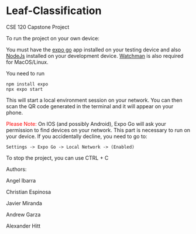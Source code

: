 # Leaf-Classification
CSE 120 Capstone Project

To run the project on your own device:

You must have the [expo go](https://expo.dev/client) app installed on your testing device and also [NodeJs](https://nodejs.org/en/download/current) installed on your development device. 
[Watchman](https://facebook.github.io/watchman/docs/install#buildinstall) is also required for MacOS/Linux.

You need to run 

    npm install expo
    npx expo start

This will start a local environment session on your network. You can then scan the QR code generated in the terminal and it will appear on your phone.

<span style="color: red;">Please Note:</span>  On IOS (and possibly Android), Expo Go will ask your permission to find devices on your network. This part is necessary to run on your device.
If you accidentally decline, you need to go to:

    Settings -> Expo Go -> Local Network -> (Enabled)

To stop the project, you can use CTRL + C


Authors:

Angel Ibarra 

Christian Espinosa

Javier Miranda

Andrew Garza

Alexander Hitt
